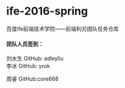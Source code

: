 ﻿# ife-2016-spring
百度ife前端技术学院——前端利刃团队任务仓库

#### 团队人员签到：

刘水生  GitHub: adleyliu  
李冰   GitHub: yrok

周睿 GitHub:core668
